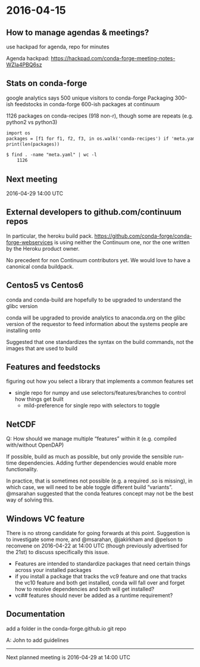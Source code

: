 # 2016-04-15

## How to manage agendas & meetings?

use hackpad for agenda, repo for minutes

Agenda hackpad: https://hackpad.com/conda-forge-meeting-notes-WZIa4PBQ6sz

## Stats on conda-forge

google analytics says 500 unique visitors to conda-forge
Packaging
300-ish feedstocks in conda-forge
600-ish packages at continuum

1126 packages on conda-recipes (918 non-r), though some are repeats (e.g. python2 vs python3)

```default
import os
packages = [f1 for f1, f2, f3, in os.walk('conda-recipes') if 'meta.yaml' in f3]
print(len(packages))

$ find . -name "meta.yaml" | wc -l
    1126
```

## Next meeting

2016-04-29 14:00 UTC

## External developers to github.com/continuum repos

In particular, the heroku build pack. https://github.com/conda-forge/conda-forge-webservices is using neither the Continuum one, nor the one written by the Heroku product owner.

No precedent for non Continuum contributors yet. We would love to have a canonical conda buildpack.

## Centos5 vs Centos6

conda and conda-build are hopefully to be upgraded to understand the glibc version

conda will be upgraded to provide analytics to anaconda.org on the glibc version of the requestor to feed information about the systems people are installing onto

Suggested that one standardizes the syntax on the build commands, not the images that are used to build

## Features and feedstocks

figuring out how you select a library that implements a common features set

* single repo for numpy and use selectors/features/branches to control how things get built
  * mild-preference for single repo with selectors to toggle

## NetCDF

Q: How should we manage multiple “features” within it (e.g. compiled with/without OpenDAP)

If possible, build as much as possible, but only provide the sensible run-time dependencies. Adding further dependencies would enable more functionality.

In practice, that is sometimes not possible (e.g. a required .so is missing), in which case, we will need to be able toggle different build “variants”. @msarahan suggested that the conda features concept may not  be the best way of solving this.

## Windows VC feature

There is no strong candidate for going forwards at this point. Suggestion is to investigate some more, and @msarahan, @jakirkham and @pelson to reconvene on 2016-04-22 at 14:00 UTC (though previously advertised for the 21st) to discuss specifically this issue.

* Features are intended to standardize packages that need certain things across your installed packages
* if you install a package that tracks the vc9 feature and one that tracks the vc10 feature and both get installed, conda will fall over and forget how to resolve dependencies and both will get installed?
* vc## features should never be added as a runtime requirement?

## Documentation

add a folder in the conda-forge.github.io git repo

A: John to add guidelines

---

Next planned meeting is 2016-04-29 at 14:00 UTC

